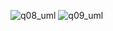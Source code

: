 ![q08_uml](https://user-images.githubusercontent.com/84135240/187293998-5616290b-3444-4d49-90a8-cc2e9e4d730a.png)
![q09_uml](https://user-images.githubusercontent.com/84135240/187294024-c5da6c75-5b72-433b-9e4a-3c62a4df3102.png)
